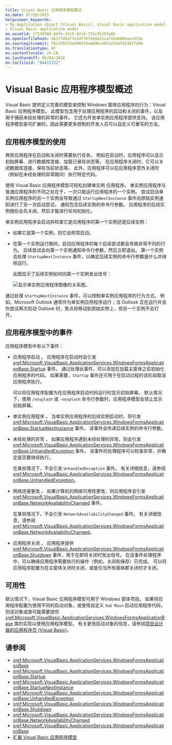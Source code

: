 ```yaml
---
title: Visual Basic 应用程序模型概述
ms.date: 07/20/2015
helpviewer_keywords:
- My.Application object [Visual Basic], Visual Basic application model
- Visual Basic application model
ms.assetid: 17538984-84fe-43c9-82c8-724c9529fe8b
ms.openlocfilehash: 46177d0af7e5df767eb8421caf424880baac615e
ms.sourcegitcommit: f8c270376ed905f6a8896ce0fe25b4f4b38ff498
ms.translationtype: HT
ms.contentlocale: zh-CN
ms.lasthandoff: 06/04/2020
ms.locfileid: "84411722"
---
```

# <a name="overview-of-the-visual-basic-application-model"></a>Visual Basic 应用程序模型概述

Visual Basic 提供定义完善的模型来控制 Windows 窗体应用程序的行为：Visual Basic 应用程序模型。 此模型包含用于处理应用程序的启动和关闭的事件，以及用于捕获未经处理的异常的事件。 它还为开发单实例应用程序提供支持。 该应用程序模型是可扩展的，因此需要更多控制的开发人员可以自定义可重写的方法。  
  
## <a name="uses-for-the-application-model"></a>应用程序模型的使用  

 典型应用程序在启动和关闭时需要执行任务。 例如在启动时，应用程序可以显示初始屏幕、进行数据库连接、加载已保存状态等。 在应用程序关闭时，它可以关闭数据库连接、保存当前状态等。 此外，应用程序可以在应用程序意外关闭时（例如在未经处理的异常期间）执行特定代码。  
  
 使用 Visual Basic 应用程序模型可轻松创建单实例  应用程序。 单实例应用程序与普通应用程序的不同之处在于，一次只能运行应用程序的一个实例。 尝试启动单实例应用程序的另一个实例会导致通过 `StartupNextInstance` 事件向原始实例通知进行了另一次启动尝试。 通知包含后续实例的命令行参数。 应用程序的后续实例随后会先关闭，然后才能进行任何初始化。  
  
 单实例应用程序会启动并检查它是应用程序的第一个实例还是后续实例：  
  
- 如果它是第一个实例，则它会照常启动。  
  
- 在第一个实例运行期间，启动应用程序的每个后续尝试都会导致非常不同的行为。 后续尝试会向第一个实例通知命令行参数，然后立即退出。 第一个实例会处理 `StartupNextInstance` 事件，以确定后续实例的命令行参数是什么并继续运行。  
  
     此图显示了后续实例如何向第一个实例发出信号：  
  
     ![显示单实例应用程序图像的关系图。](./media/overview-of-the-visual-basic-application-model/single-instance-application.gif)  
  
 通过处理 `StartupNextInstance` 事件，可以控制单实例应用程序的行为方式。 例如，Microsoft Outlook 通常作为单实例应用程序运行；当 Outlook 正在运行并且你尝试再次启动 Outlook 时，焦点将移动到原始实例上，但另一个实例不会打开。  
  
## <a name="events-in-the-application-model"></a>应用程序模型中的事件  

 应用程序模型中有以下事件：  
  
- 应用程序启动  。 应用程序在启动时会引发 <xref:Microsoft.VisualBasic.ApplicationServices.WindowsFormsApplicationBase.Startup> 事件。 通过处理此事件，可以添加在加载主窗体之前初始化应用程序的代码。 如果需要，`Startup` 事件还可用于在启动过程的该阶段取消应用程序执行。  
  
     可以将应用程序配置为在应用程序启动代码运行时显示初始屏幕。 默认情况下，使用 `/nosplash` 或 `-nosplash` 命令行参数时，应用程序模型会禁止显示初始屏幕。  
  
- 单实例应用程序  。 当单实例应用程序的后续实例启动时，将引发 <xref:Microsoft.VisualBasic.ApplicationServices.WindowsFormsApplicationBase.StartupNextInstance> 事件。 该事件会传递后续实例的命令行参数。  
  
- 未经处理的异常  。 如果应用程序遇到未经处理的异常，则会引发 <xref:Microsoft.VisualBasic.ApplicationServices.WindowsFormsApplicationBase.UnhandledException> 事件。 该事件的处理程序可以检查异常，并确定是否要继续执行。  
  
     在某些情况下，不会引发 `UnhandledException` 事件。 有关详细信息，请参阅 <xref:Microsoft.VisualBasic.ApplicationServices.WindowsFormsApplicationBase.UnhandledException>。  
  
- 网络连接更改  。 如果计算机的网络可用性更改，则应用程序会引发 <xref:Microsoft.VisualBasic.ApplicationServices.WindowsFormsApplicationBase.NetworkAvailabilityChanged> 事件。  
  
     在某些情况下，不会引发 `NetworkAvailabilityChanged` 事件。 有关详细信息，请参阅 <xref:Microsoft.VisualBasic.ApplicationServices.WindowsFormsApplicationBase.NetworkAvailabilityChanged>。  
  
- 应用程序关闭  。 应用程序提供 <xref:Microsoft.VisualBasic.ApplicationServices.WindowsFormsApplicationBase.Shutdown> 事件，用于在即将关闭时发出信号。 在该事件处理程序中，可以确保应用程序需要执行的操作（例如，关闭和保存）已完成。 可以将应用程序配置为在主窗体关闭时关闭，或是仅当所有窗体都关闭时才关闭。  
  
## <a name="availability"></a>可用性  

 默认情况下，Visual Basic 应用程序模型可用于 Windows 窗体项目。 如果将应用程序配置为使用不同的启动对象，或使用自定义 `Sub Main` 启动应用程序代码，则该对象或类可能需要提供 <xref:Microsoft.VisualBasic.ApplicationServices.WindowsFormsApplicationBase> 类的实现以使用应用程序模型。 有关更改启动对象的信息，请参阅[项目设计器的应用程序页 (Visual Basic)](/visualstudio/ide/reference/application-page-project-designer-visual-basic)。  
  
## <a name="see-also"></a>请参阅

- <xref:Microsoft.VisualBasic.ApplicationServices.WindowsFormsApplicationBase>
- <xref:Microsoft.VisualBasic.ApplicationServices.WindowsFormsApplicationBase.Startup>
- <xref:Microsoft.VisualBasic.ApplicationServices.WindowsFormsApplicationBase.StartupNextInstance>
- <xref:Microsoft.VisualBasic.ApplicationServices.WindowsFormsApplicationBase.UnhandledException>
- <xref:Microsoft.VisualBasic.ApplicationServices.WindowsFormsApplicationBase.Shutdown>
- <xref:Microsoft.VisualBasic.ApplicationServices.WindowsFormsApplicationBase.NetworkAvailabilityChanged>
- <xref:Microsoft.VisualBasic.ApplicationServices.WindowsFormsApplicationBase>
- [扩展 Visual Basic 应用程序模型](../customizing-extending-my/extending-the-visual-basic-application-model.md)
